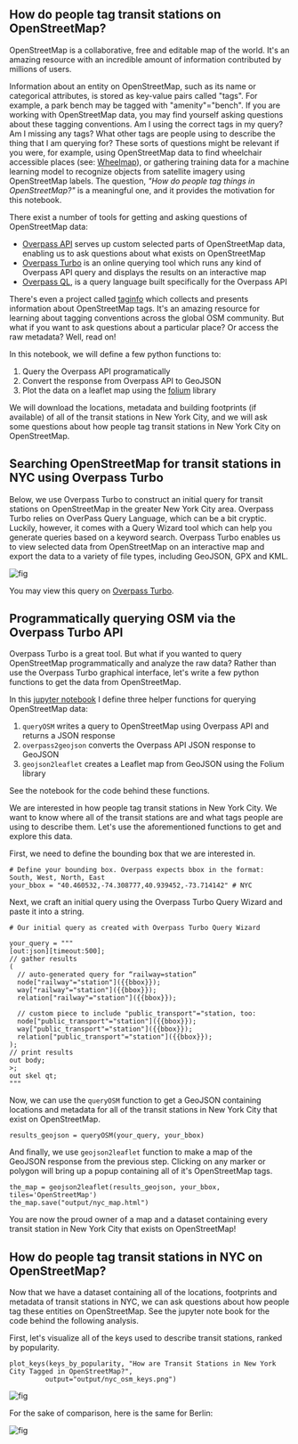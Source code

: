 ## How do people tag transit stations on OpenStreetMap?

OpenStreetMap is a collaborative, free and editable map of the world. It's an amazing resource with an incredible amount of information contributed by millions of users.

Information about an entity on OpenStreetMap, such as its name or categorical attributes, is stored as key-value pairs called "tags". For example, a park bench may be tagged with "amenity"="bench". If you are working with OpenStreetMap data, you may find yourself asking questions about these tagging conventions. Am I using the correct tags in my query? Am I missing any tags? What other tags are people using to describe the thing that I am querying for? These sorts of questions might be relevant if you were, for example, using OpenStreetMap data to find wheelchair accessible places (see: [Wheelmap](https://wheelmap.org/en/map#/?zoom=14)), or gathering training data for a machine learning model to recognize objects from satellite imagery using OpenStreetMap labels. The question, *"How do people tag things in OpenStreetMap?"* is a meaningful one, and it provides the motivation for this notebook.

There exist a number of tools for getting and asking questions of OpenStreetMap data:

- [Overpass API](http://wiki.openstreetmap.org/wiki/Overpass_API) serves up custom selected parts of OpenStreetMap data, enabling us to ask questions about what exists on OpenStreetMap
- [Overpass Turbo](http://overpass-turbo.eu/) is an online querying tool which runs any kind of Overpass API query and displays the results on an interactive map
- [Overpass QL](http://wiki.openstreetmap.org/wiki/Overpass_API/Overpass_QL), is a query language built specifically for the Overpass API

There's even a project called [taginfo](https://taginfo.openstreetmap.org/) which collects and presents information about OpenStreetMap tags. It's an amazing resource for learning about tagging conventions across the global OSM community. But what if you want to ask questions about a particular place? Or access the raw metadata? Well, read on!

In this notebook, we will define a few python functions to:

1) Query the Overpass API programatically
2) Convert the response from Overpass API to GeoJSON
3) Plot the data on a leaflet map using the [folium](https://github.com/python-visualization/folium) library
    
We will download the locations, metadata and building footprints (if available) of all of the transit stations in New York City, and we will ask some questions about how people tag transit stations in New York City on OpenStreetMap.

## Searching OpenStreetMap for transit stations in NYC using Overpass Turbo

Below, we use Overpass Turbo to construct an initial query for transit stations on OpenStreetMap in the greater New York City area. Overpass Turbo relies on OverPass Query Language, which can be a bit cryptic. Luckily, however, it comes with a Query Wizard tool which can help you generate queries based on a keyword search. Overpass Turbo enables us to view selected data from OpenStreetMap on an interactive map and export the data to a variety of file types, including GeoJSON, GPX and KML. 

![fig](https://i.imgur.com/1pkp9Ww.jpg)

You may view this query on [Overpass Turbo](http://overpass-turbo.eu/s/rZ7).

## Programmatically querying OSM via the Overpass Turbo API

Overpass Turbo is a great tool. But what if you wanted to query OpenStreetMap programmatically and analyze the raw data? Rather than use the Overpass Turbo graphical interface, let's write a few python functions to get the data from OpenStreetMap. 

In this [jupyter notebook](https://github.com/transitland/station-hierarchy-exploratory-analysis) I define three helper functions for querying OpenStreetMap data:

1. `queryOSM` writes a query to OpenStreetMap using Overpass API and returns a JSON response
2. `overpass2geojson` converts the Overpass API JSON response to GeoJSON
3. `geojson2leaflet` creates a Leaflet map from GeoJSON using the Folium library

See the notebook for the code behind these functions.

We are interested in how people tag transit stations in New York City. We want to know where all of the transit stations are and what tags people are using to describe them. Let's use the aforementioned functions to get and explore this data.

First, we need to define the bounding box that we are interested in.

```
# Define your bounding box. Overpass expects bbox in the format: South, West, North, East
your_bbox = "40.460532,-74.308777,40.939452,-73.714142" # NYC
```

Next, we craft an initial query using the Overpass Turbo Query Wizard and paste it into a string.

```
# Our initial query as created with Overpass Turbo Query Wizard

your_query = """
[out:json][timeout:500];
// gather results
(
  // auto-generated query for “railway=station”
  node["railway"="station"]({{bbox}});
  way["railway"="station"]({{bbox}});
  relation["railway"="station"]({{bbox}});
  
  // custom piece to include "public_transport"="station, too:
  node["public_transport"="station"]({{bbox}});
  way["public_transport"="station"]({{bbox}});
  relation["public_transport"="station"]({{bbox}});
);
// print results
out body;
>;
out skel qt;
"""
```

Now, we can use the `queryOSM` function to get a GeoJSON containing locations and metadata for all of the transit stations in New York City that exist on OpenStreetMap.

```
results_geojson = queryOSM(your_query, your_bbox)
```

And finally, we use `geojson2leaflet` function to make a map of the GeoJSON response from the previous step. Clicking on any marker or polygon will bring up a popup containing all of it's OpenStreetMap tags.

```
the_map = geojson2leaflet(results_geojson, your_bbox, tiles='OpenStreetMap')
the_map.save("output/nyc_map.html")
```

You are now the proud owner of a map and a dataset containing every transit station in New York City that exists on OpenStreetMap!

## How do people tag transit stations in NYC on OpenStreetMap?

Now that we have a dataset containing all of the locations, footprints and metadata of transit stations in NYC, we can ask questions about how people tag these entities on OpenStreetMap. See the jupyter note book for the code behind the following analysis.

First, let's visualize all of the keys used to describe transit stations, ranked by popularity.
```
plot_keys(keys_by_popularity, "How are Transit Stations in New York City Tagged in OpenStreetMap?",
         output="output/nyc_osm_keys.png")
```
![fig](https://i.imgur.com/OMFOl2G.png)

For the sake of comparison, here is the same for Berlin:

![fig](https://i.imgur.com/x4oleFY.png)








